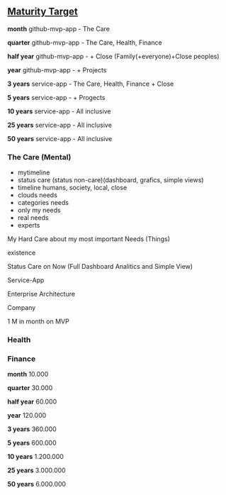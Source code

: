 ## [Maturity Target](pre.html)

**month**
github-mvp-app - The Care 

**quarter**
github-mvp-app - The Care, Health, Finance 

**half year**
github-mvp-app -  + Close (Family(+everyone)+Close peoples)

**year**
github-mvp-app -  + Projects

**3 years**
service-app - The Care, Health, Finance + Close

**5 years**
service-app - + Progects

**10 years**
service-app - All inclusive

**25 years**
service-app - All inclusive

**50 years**
service-app - All inclusive


### The Care (Mental)

- mytimeline
- status care (status non-care)(dashboard, grafics, simple views)
- timeline humans, society, local, close
- clouds needs
- categories needs
- only my needs
- real needs
- experts



My Hard Care about my most important Needs (Things)

existence

Status  Care on Now (Full Dashboard Analitics and Simple View)

Service-App

Enterprise Architecture

Company

1 M in month on MVP

### Health



### Finance

**month**
10.000 

**quarter**
30.000 

**half year**
60.000

**year**
120.000

**3 years**
360.000

**5 years**
600.000

**10 years**
1.200.000

**25 years**
3.000.000

**50 years**
6.000.000


